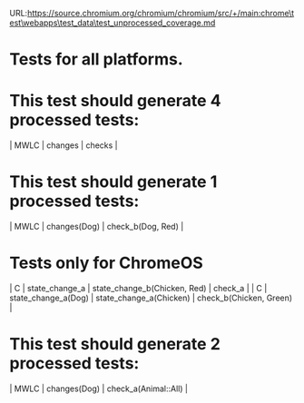 URL:https://source.chromium.org/chromium/chromium/src/+/main:chrome\test\webapps\test_data\test_unprocessed_coverage.md
# Tests for all platforms.
# This test should generate 4 processed tests:
| MWLC | changes | checks |

# This test should generate 1 processed tests:
| MWLC | changes(Dog) | check_b(Dog, Red) |

# Tests only for ChromeOS
| C | state_change_a | state_change_b(Chicken, Red) | check_a |
| C | state_change_a(Dog) | state_change_a(Chicken) | check_b(Chicken, Green) |

# This test should generate 2 processed tests:
| MWLC | changes(Dog) | check_a(Animal::All) |